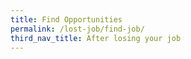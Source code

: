 ```yaml
---
title: Find Opportunities
permalink: /lost-job/find-job/
third_nav_title: After losing your job
---
```


